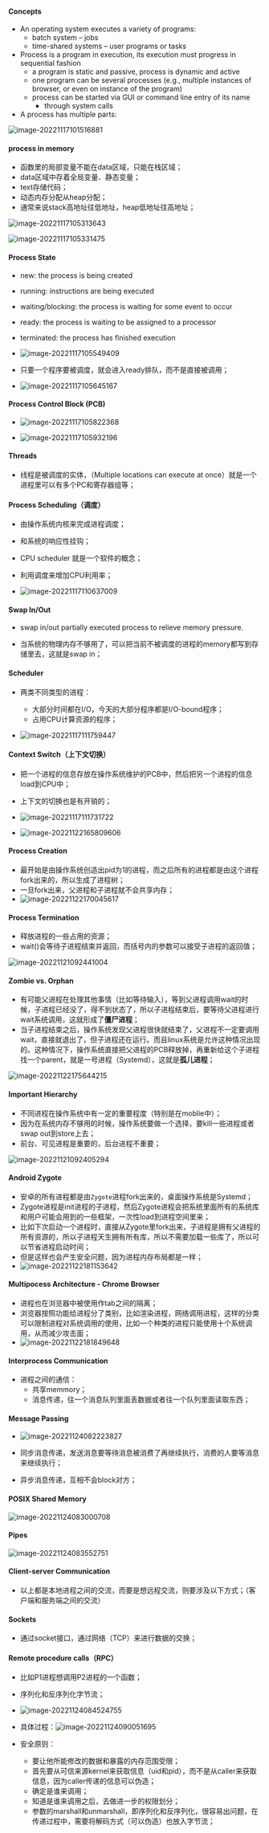 #### Concepts
- An operating system executes a variety of programs:
    - batch system – jobs
    - time-shared systems – user programs or tasks
- Process is a program in execution, its execution must progress in sequential fashion
    - a program is static and passive, process is dynamic and active
    - one program can be several processes (e.g., multiple instances of browser, or even on instance of the program)
    - process can be started via GUI or command line entry of its name
        - through system calls
- A process has  multiple parts:

![image-20221117101516881](../img/test/image-20221117101516881.png)

#### process in memory
- 函数里的局部变量不能在data区域，只能在栈区域；
- data区域中存着全局变量、静态变量；
- text存储代码；
- 动态内存分配从heap分配；
- 通常来说stack高地址往低地址，heap低地址往高地址；

![image-20221117105313643](../img/test/202211171053665.png)

![image-20221117105331475](../img/test/202211171053497.png)

#### Process State
- new: the process is being created
- running: instructions are being executed
- waiting/blocking: the process is waiting for some event to occur
- ready: the process is waiting to be assigned to a processor
- terminated: the process has finished execution
- ![image-20221117105549409](../img/test/202211171055431.png)

- 只要一个程序要被调度，就会进入ready排队，而不是直接被调用；
- ![image-20221117105645167](../img/test/202211171056197.png)

#### Process Control Block (PCB)

- ![image-20221117105822368](../img/test/202211171058391.png)

- ![image-20221117105932196](../img/test/202211171059221.png)

#### Threads

- 线程是被调度的实体，（Multiple locations can execute at once）就是一个进程里可以有多个PC和寄存器组等；

#### Process Scheduling（调度）
- 由操作系统内核来完成进程调度；
- 和系统的响应性挂钩；
- CPU scheduler 就是一个软件的概念；
- 利用调度来增加CPU利用率；

- ![image-20221117110637009](../img/test/202211171106036.png)

#### Swap In/Out
- swap in/out partially executed process to relieve memory pressure.

- 当系统的物理内存不够用了，可以把当前不被调度的进程的memory都写到存储里去，这就是swap in；

#### Scheduler

- 两类不同类型的进程：
    - 大部分时间都在I/O，今天的大部分程序都是I/O-bound程序；
    - 占用CPU计算资源的程序；

- ![image-20221117111759447](../img/test/202211171117465.png)

#### Context Switch（上下文切换）

- 把一个进程的信息存放在操作系统维护的PCB中，然后把另一个进程的信息load到CPU中；
- 上下文的切换也是有开销的；

- ![image-20221117111731722](../img/test/202211171117755.png)

- ![image-20221122165809606](../img/test/202211221658717.png)

#### Process Creation

- 最开始是由操作系统创造出pid为1的进程，而之后所有的进程都是由这个进程fork出来的，所以生成了进程树；
- 一旦fork出来，父进程和子进程就不会共享内存；
- ![image-20221122170045617](../img/test/202211221700648.png)

#### Process Termination

- 释放进程的一些占用的资源；
- wait()会等待子进程结束并返回，而括号内的参数可以接受子进程的返回值；

![image-20221121092441004](../img/test/202211210924029.png)

#### Zombie vs. Orphan

- 有可能父进程在处理其他事情（比如等待输入），等到父进程调用wait的时候，子进程已经没了，得不到状态了，所以子进程结束后，要等待父进程进行wait系统调用，这就形成了**僵尸进程**；
- 当子进程结束之后，操作系统发现父进程很快就结束了，父进程不一定要调用wait，直接就退出了，但子进程还在运行。而且linux系统是允许这种情况出现的。这种情况下，操作系统直接把父进程的PCB释放掉，再重新给这个子进程找一个parent，就是一号进程（Systemd），这就是**孤儿进程**；

![image-20221122175644215](../img/test/202211221756307.png)

#### Important Hierarchy

- 不同进程在操作系统中有一定的重要程度（特别是在moblie中）；
- 因为在系统内存不够用的时候，操作系统要做一个选择，要kill一些进程或者swap out到store上去；
- 前台、可见进程是重要的，后台进程不重要；

![image-20221121092405294](../img/test/202211210924456.png)

#### Android Zygote
- 安卓的所有进程都是由`Zygote`进程fork出来的，桌面操作系统是Systemd；
- Zygote进程是init进程的子进程，然后Zygote进程会把系统里面所有的系统库和用户可能会用到的一些框架，一次性load到进程空间里来；
- 比如下次启动一个进程时，直接从Zygote里fork出来，子进程是拥有父进程的所有资源的，所以子进程天生拥有所有库，所以不需要加载一些库了，所以可以节省进程启动时间；
- 但是这样也会产生安全问题，因为进程内存布局都是一样；
- ![image-20221122181153642](../img/test/202211221811719.png)

#### Multipocess Architecture - Chrome Browser
- 进程也在浏览器中被使用作tab之间的隔离；
- 浏览器按照功能给进程分了类别，比如渲染进程，网络调用进程，这样的分类可以限制进程对系统调用的使用，比如一个种类的进程只能使用十个系统调用，从而减少攻击面；
- ![image-20221122181849648](../img/test/202211221818690.png)

#### Interprocess Communication
- 进程之间的通信：
    - 共享memmory；
    - 消息传递，往一个消息队列里面丢数据或者往一个队列里面读取东西；

#### Message Passing

- ![image-20221124082223827](../img/test/202211240822909.png)

- 同步消息传递，发送消息要等待消息被消费了再继续执行，消费的人要等消息来继续执行；
- 异步消息传递，互相不会block对方；

#### POSIX Shared Memory

![image-20221124083000708](../img/test/202211240830754.png)

#### Pipes

![image-20221124083552751](../img/test/202211240835790.png)

#### Client-server Communication

- 以上都是本地进程之间的交流，而要是想远程交流，则要涉及以下方式；（客户端和服务端之间的交流）

#### Sockets

- 通过socket接口，通过网络（TCP）来进行数据的交换；

#### Remote procedure calls（RPC）

- 比如P1进程想调用P2进程的一个函数；
- 序列化和反序列化字节流；
- ![image-20221124084524755](../img/test/202211240845801.png)

- 具体过程：![image-20221124090051695](../img/test/202211240900737.png)

- 安全原则：
    - 要让他所能修改的数据和暴露的内存范围受限；
    - 首先要从可信来源kernel来获取信息（uid和pid），而不是从caller来获取信息，因为caller传递的信息可以伪造；
    - 确定是谁来调用；
    - 知道是谁来调用之后，去做进一步的权限划分；
    - 参数的marshall和unmarshall，即序列化和反序列化，很容易出问题，在传递过程中，需要将解码方式（可以伪造）也放入字节流；
